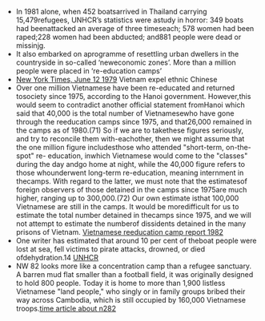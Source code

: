 - In 1981 alone, when 452 boatsarrived in Thailand carrying 15,479refugees, UNHCR’s statistics were astudy in horror: 349 boats had beenattacked an average of three timeseach; 578 women had been raped;228 women had been abducted; and881 people were dead or missinjg.
- It also embarked on aprogramme  of  resettling  urban  dwellers  in  the  countryside  in  so-called  ‘neweconomic zones’. More than a million people were placed in ‘re-education camps’
- [New York Times, June 12 1979](http://www.paulbogdanor.com/left/vietnam/boatpeople1.pdf "ny times") Vietnam expel ethnic Chinese
- Over one million Vietnamese have been re-educated and returned tosociety since 1975, according to the Hanoi government. However,this would seem to contradict another official statement fromHanoi which said that 40,000 is the total number of Vietnamesewho have gone through the reeducation camps since 1975, and that26,000 remained in the camps as of 1980.(71) So if we are to takethese figures seriously, and try to reconcile them with-eachother, then we might assume that the one million figure includesthose who attended "short-term, on-the-spot" re- education, inwhich Vietnamese would come to the "classes" during the day andgo home at night, while the 40,000 figure refers to those whounderwent long-term re-education, meaning internment in thecamps. With regard to the latter, we must note that the estimatesof foreign observers of those detained in the camps since 1975are much higher, ranging up to 300,000.(72) Our own estimate isthat 100,000 Vietnamese are still in the camps. It would be moredifficult for us to estimate the total number detained in thecamps since 1975, and we will not attempt to estimate the numberof dissidents detained in the many prisons of Vietnam. [Vietnamese reeducation camp report 1982](https://www.ocf.berkeley.edu/~sdenney/Vietnam-Reeducation-Camps-1982 "link to berkeley")
-  One writer has estimated that around 10 per cent of theboat  people  were  lost  at  sea, fell  victims  to  pirate  attacks, drowned, or  died  ofdehydration.14 [UNHCR](https://www.unhcr.org/3ebf9bad0.html "UN human rights commission")
- NW 82 looks more like a concentration camp than a refugee sanctuary. A barren mud flat smaller than a football field, it was originally designed to hold 800 people. Today it is home to more than 1,900 listless Vietnamese "land people," who singly or in family groups bribed their way across Cambodia, which is still occupied by 160,000 Vietnamese troops.[time article about n282](https://ttnbg.blogspot.com/2007/11/time-article-about-nw-82.html "link to blogspot")
